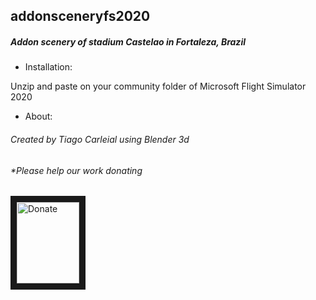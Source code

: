 ## addonsceneryfs2020 

##### Addon scenery of stadium Castelao in Fortaleza, Brazil


+ Installation:

Unzip and paste on your community folder of Microsoft Flight Simulator 2020

+ About:

######  Created by Tiago Carleial using Blender 3d

###### *Please help our work donating

<a href="https://streamlabs.com/IronTiago" target="_blank"><img src="https://ps.w.org/button-paypal-donation/assets/icon-256x256.jpg?rev=1682981" 
alt="Donate" width="100" height="130" border="10" /></a>


